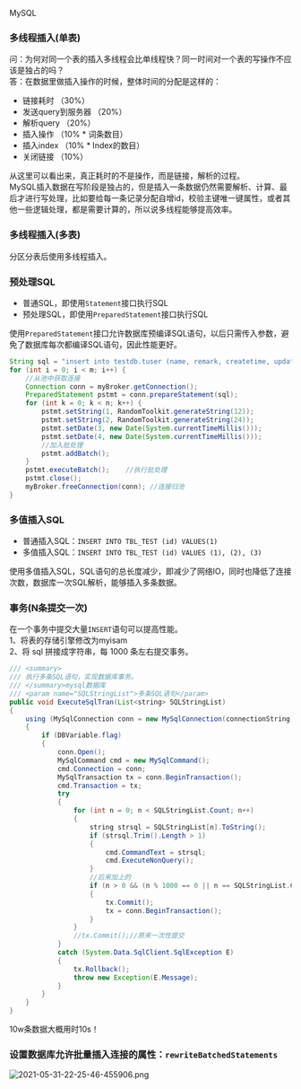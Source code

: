 MySQL
<a name="DZPkg"></a>
### 多线程插入(单表)
问：为何对同一个表的插入多线程会比单线程快？同一时间对一个表的写操作不应该是独占的吗？<br />答：在数据里做插入操作的时候，整体时间的分配是这样的：

- 链接耗时 （30%）
- 发送query到服务器 （20%）
- 解析query （20%）
- 插入操作 （10% * 词条数目）
- 插入index （10% * Index的数目）
- 关闭链接 （10%）

从这里可以看出来，真正耗时的不是操作，而是链接，解析的过程。<br />MySQL插入数据在写阶段是独占的，但是插入一条数据仍然需要解析、计算、最后才进行写处理，比如要给每一条记录分配自增id，校验主键唯一键属性，或者其他一些逻辑处理，都是需要计算的，所以说多线程能够提高效率。
<a name="Dfarp"></a>
### 多线程插入(多表)
分区分表后使用多线程插入。
<a name="qCqV7"></a>
### 预处理SQL

- 普通SQL，即使用`Statement`接口执行SQL
- 预处理SQL，即使用`PreparedStatement`接口执行SQL

使用`PreparedStatement`接口允许数据库预编译SQL语句，以后只需传入参数，避免了数据库每次都编译SQL语句，因此性能更好。
```java
String sql = "insert into testdb.tuser (name, remark, createtime, updatetime) values (?, ?, ?, ?)";
for (int i = 0; i < m; i++) {
    //从池中获取连接
    Connection conn = myBroker.getConnection();
    PreparedStatement pstmt = conn.prepareStatement(sql);
    for (int k = 0; k < n; k++) {
        pstmt.setString(1, RandomToolkit.generateString(12));
        pstmt.setString(2, RandomToolkit.generateString(24));
        pstmt.setDate(3, new Date(System.currentTimeMillis()));
        pstmt.setDate(4, new Date(System.currentTimeMillis()));
        //加入批处理
        pstmt.addBatch();
    }
    pstmt.executeBatch();    //执行批处理
    pstmt.close();
    myBroker.freeConnection(conn); //连接归池
}
```
<a name="FmK98"></a>
### 多值插入SQL

- 普通插入SQL：`INSERT INTO TBL_TEST (id) VALUES(1)`
- 多值插入SQL：`INSERT INTO TBL_TEST (id) VALUES (1), (2), (3)`

使用多值插入SQL，SQL语句的总长度减少，即减少了网络IO，同时也降低了连接次数，数据库一次SQL解析，能够插入多条数据。
<a name="xHy5F"></a>
### 事务(N条提交一次)
在一个事务中提交大量`INSERT`语句可以提高性能。<br />1、将表的存储引擎修改为myisam <br />2、将 sql 拼接成字符串，每 1000 条左右提交事务。
```java
/// <summary>
/// 执行多条SQL语句，实现数据库事务。
/// </summary>mysql数据库
/// <param name="SQLStringList">多条SQL语句</param>
public void ExecuteSqlTran(List<string> SQLStringList)
{
    using (MySqlConnection conn = new MySqlConnection(connectionString))
    {
        if (DBVariable.flag)
        {
            conn.Open();
            MySqlCommand cmd = new MySqlCommand();
            cmd.Connection = conn;
            MySqlTransaction tx = conn.BeginTransaction();
            cmd.Transaction = tx;
            try
            {
                for (int n = 0; n < SQLStringList.Count; n++)
                {
                    string strsql = SQLStringList[n].ToString();
                    if (strsql.Trim().Length > 1)
                    {
                        cmd.CommandText = strsql;
                        cmd.ExecuteNonQuery();
                    }
                    //后来加上的
                    if (n > 0 && (n % 1000 == 0 || n == SQLStringList.Count - 1))
                    {
                        tx.Commit();
                        tx = conn.BeginTransaction();
                    }
                }
                //tx.Commit();//原来一次性提交
            }
            catch (System.Data.SqlClient.SqlException E)
            {
                tx.Rollback();
                throw new Exception(E.Message);
            }
        }
    }
}
```
10w条数据大概用时10s！
<a name="OHZJx"></a>
### 设置数据库允许批量插入连接的属性：`rewriteBatchedStatements`
![2021-05-31-22-25-46-455906.png](https://cdn.nlark.com/yuque/0/2021/png/396745/1622471200346-d1056519-cd8a-44f3-a8a4-b3c8ae443848.png#clientId=u9444684d-e2b8-4&from=ui&id=u08f61d80&originHeight=218&originWidth=1080&originalType=binary&size=174281&status=done&style=none&taskId=u3b38032d-bcee-4466-a948-18aa9d3aff1)

